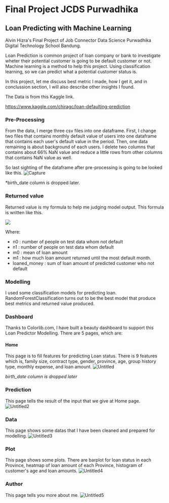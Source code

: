 # Final Project JCDS Purwadhika
## Loan Predicting with Machine Learning
Alvin Hizra's Final Project of Job Connector Data Science Purwadhika Digital Technology School Bandung.

Loan Prediction is common project of loan company or bank to investigate 
wheter their potential customer is going to be default customer or not.
Machine learning is a method to help this project. Using classification learning,
so we can predict what a potential customer status is.

In this project, let me discuss best metric I made, how I get it, and in conclussion
section, I will also describe other insights I found.

The Data is from this Kaggle link.

https://www.kaggle.com/chiragc/loan-defaulting-prediction

### Pre-Processing
From the data, I merge three csv files into one dataframe. First, I change
two files that contains monthly default value of users into one dataframe
that contains each user's default value in the period. Then, one data remaining
is about background of each users. I delete two columns that contains about 66%
NaN value and reduce a little rows from other columns that contains NaN value
as well.

So last sighting of the dataframe after pre-processing is going to be looked
like this.
![Capture](https://user-images.githubusercontent.com/60774740/83596124-0cfbf780-a58e-11ea-8125-04d1e34a0e09.PNG)

*birth_date column is dropped later.

### Returned value
Returned value is my formula to help me judging model output. This formula is 
written like this.

<img src="https://render.githubusercontent.com/render/math?math=returned = (recall0 * n0 * m0) + ( (1-recall1) * n1 * m1) / loanedmoney">

Where:
- n0 : number of people on test data whom not default
- n1 : number of people on test data whom default
- m0 : mean of loan amount
- m1 : how much loan amount returned until the most default month.
- loaned_money : sum of loan amount of predicted customer who not default

### Modelling
I used some classification models for predicting loan. RandomForestClassification 
turns out to be the best model that produce best metrics and returned value 
produced.

### Dashboard
Thanks to Colorlib.com, I have built a beauty dashboard to support this Loan Predictor Modelling. There are 5 pages, which are:

#### Home
This page is to fill features for predicting Loan status. There is 9 features which is, family size, contract type, gender, 
province, age, group history type, monthly expense, and loan amount.
![Untitled](https://user-images.githubusercontent.com/60774740/81801257-51234b80-953e-11ea-8c00-9d0aedb2032b.png)

*birth_date column is dropped later*

### Prediction
This page tells the result of the input that we give at Home page.
![Untitled2](https://user-images.githubusercontent.com/60774740/81801524-c3942b80-953e-11ea-978a-873ab88a2c92.png)

### Data
This page shows some datas that I have been cleaned and prepared for modelling.
![Untitled3](https://user-images.githubusercontent.com/60774740/81801784-24bbff00-953f-11ea-9990-1d34e9006edb.png)

### Plot
This page shows some plots. There are barplot for loan status in each Province, heatmap of loan amount of each Province,
histogram of customer's age and loan amounts.
![Untitled4](https://user-images.githubusercontent.com/60774740/81801792-28e81c80-953f-11ea-977b-3563b151b41e.png)

### Author
This page tells you more about me.
![Untitled5](https://user-images.githubusercontent.com/60774740/81801805-2d143a00-953f-11ea-9941-a919c7605071.png)
